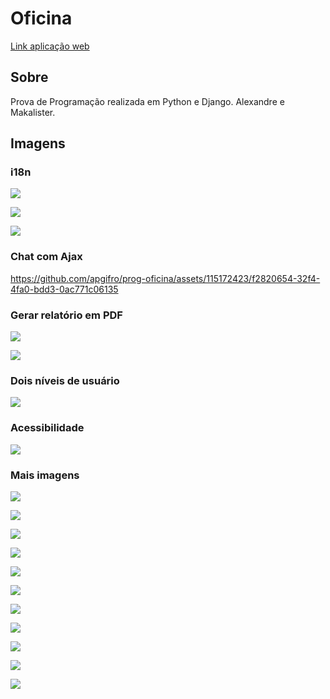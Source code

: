 # Oficina

[Link aplicação web](http://maka.pythonanywhere.com/)

## Sobre

Prova de Programação realizada em Python e Django.
Alexandre e Makalister.

## Imagens

### i18n

![](/readme/30.jpeg)

![](/readme/31.jpeg)

![](/readme/32.png)

### Chat com Ajax

https://github.com/apgifro/prog-oficina/assets/115172423/f2820654-32f4-4fa0-bdd3-0ac771c06135

### Gerar relatório em PDF

![](/readme/13.png)

![](/readme/14.png)

### Dois níveis de usuário

![](/readme/51.jpeg)

### Acessibilidade

![](/readme/61.png)

### Mais imagens

![](/readme/1.png)

![](/readme/10.png)

![](/readme/2.png)

![](/readme/3.png)

![](/readme/4.png)

![](/readme/5.png)

![](/readme/6.png)

![](/readme/7.png)

![](/readme/8.png)

![](/readme/9.png)

![](/readme/41.jpeg)

